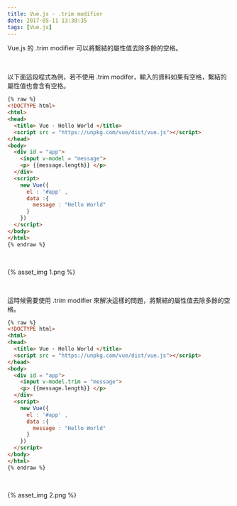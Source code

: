 ```yaml
---
title: Vue.js - .trim modifier
date: 2017-05-11 13:30:35
tags: [Vue.js]
---
```


Vue.js 的 .trim modifier 可以將繫結的屬性值去除多餘的空格。  

<!-- More -->

<br/>


以下面這段程式為例，若不使用 .trim modifer，輸入的資料如果有空格，繫結的屬性值也會含有空格。  

```html
{% raw %}
<!DOCTYPE html>
<html>
<head>
  <title> Vue - Hello World </title>
  <script src = "https://unpkg.com/vue/dist/vue.js"></script>
</head>
<body>
  <div id = "app">
    <input v-model = "message">
    <p> {{message.length}} </p>
  </div>
  <script>
    new Vue({
      el : '#app' ,
      data :{
        message : "Hello World"
      }      
    })
  </script>
</body>
</html>
{% endraw %}
```

<br/>


{% asset_img 1.png %}

<br/>


這時候需要使用 .trim modifier 來解決這樣的問題，將繫結的屬性值去除多餘的空格。  

```html
{% raw %}
<!DOCTYPE html>
<html>
<head>
  <title> Vue - Hello World </title>
  <script src = "https://unpkg.com/vue/dist/vue.js"></script>
</head>
<body>
  <div id = "app">
    <input v-model.trim = "message">
    <p> {{message.length}} </p>
  </div>
  <script>
    new Vue({
      el : '#app' ,
      data :{
        message : "Hello World"
      }      
    })
  </script>
</body>
</html>
{% endraw %}
```

<br/>


{% asset_img 2.png %}

<br/>